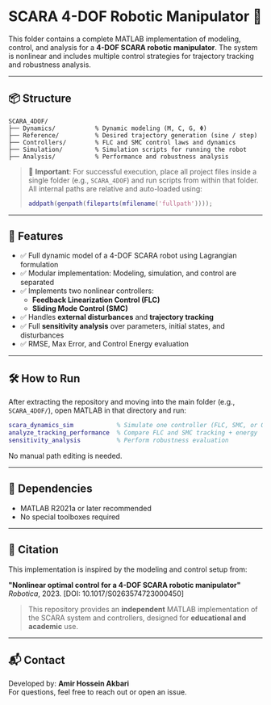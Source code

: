 # SCARA 4-DOF Robotic Manipulator 🚀

This folder contains a complete MATLAB implementation of modeling, control, and analysis for a **4-DOF SCARA robotic manipulator**. The system is nonlinear and includes multiple control strategies for trajectory tracking and robustness analysis.

---

## 📦 Structure

```
SCARA_4DOF/
├── Dynamics/           % Dynamic modeling (M, C, G, Φ)
├── Reference/          % Desired trajectory generation (sine / step)
├── Controllers/        % FLC and SMC control laws and dynamics
├── Simulation/         % Simulation scripts for running the robot
├── Analysis/           % Performance and robustness analysis
```

> 🔧 **Important**: For successful execution, place all project files inside a single folder (e.g., `SCARA_4DOF`) and run scripts from within that folder.  
> All internal paths are relative and auto-loaded using:
>
> ```matlab
> addpath(genpath(fileparts(mfilename('fullpath'))));
> ```

---

## 🎯 Features

- ✅ Full dynamic model of a 4-DOF SCARA robot using Lagrangian formulation
- ✅ Modular implementation: Modeling, simulation, and control are separated
- ✅ Implements two nonlinear controllers:
  - **Feedback Linearization Control (FLC)**
  - **Sliding Mode Control (SMC)**
- ✅ Handles **external disturbances** and **trajectory tracking**
- ✅ Full **sensitivity analysis** over parameters, initial states, and disturbances
- ✅ RMSE, Max Error, and Control Energy evaluation

---

## 🛠️ How to Run

After extracting the repository and moving into the main folder (e.g., `SCARA_4DOF/`), open MATLAB in that directory and run:

```matlab
scara_dynamics_sim            % Simulate one controller (FLC, SMC, or OpenLoop)
analyze_tracking_performance  % Compare FLC and SMC tracking + energy
sensitivity_analysis          % Perform robustness evaluation
```

No manual path editing is needed.

---

## 🧪 Dependencies

- MATLAB R2021a or later recommended  
- No special toolboxes required

---

## 📎 Citation

This implementation is inspired by the modeling and control setup from:

**"Nonlinear optimal control for a 4-DOF SCARA robotic manipulator"**  
*Robotica*, 2023. [DOI: 10.1017/S0263574723000450]

> This repository provides an **independent** MATLAB implementation of the SCARA system and controllers, designed for **educational and academic** use.

---

## 📬 Contact

Developed by: **Amir Hossein Akbari**  
For questions, feel free to reach out or open an issue.
